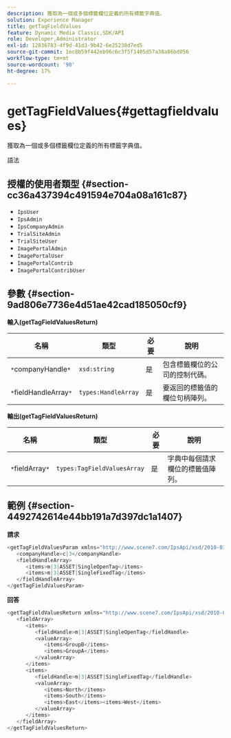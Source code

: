 ```yaml
---
description: 獲取為一個或多個標籤欄位定義的所有標籤字典值。
solution: Experience Manager
title: getTagFieldValues
feature: Dynamic Media Classic,SDK/API
role: Developer,Administrator
exl-id: 12836783-4f9d-41d3-9b42-6e25238d7ed5
source-git-commit: 1ec8b59f442eb96c6c3f5f1405d57a38a86bd056
workflow-type: tm+mt
source-wordcount: '90'
ht-degree: 17%

---
```


# getTagFieldValues{#gettagfieldvalues}

獲取為一個或多個標籤欄位定義的所有標籤字典值。

語法

## 授權的使用者類型 {#section-cc36a437394c491594e704a08a161c87}

* `IpsUser`
* `IpsAdmin`
* `IpsCompanyAdmin`
* `TrialSiteAdmin`
* `TrialSiteUser`
* `ImagePortalAdmin`
* `ImagePortalUser`
* `ImagePortalContrib`
* `ImagePortalContribUser`

## 參數 {#section-9ad806e7736e4d51ae42cad185050cf9}

**輸入(getTagFieldValuesReturn)**

| 名稱 | 類型 | 必要 | 說明 |
|---|---|---|---|
| `*`companyHandle`*` | `xsd:string` | 是 | 包含標籤欄位的公司的控制代碼。 |
| `*`fieldHandleArray`*` | `types:HandleArray` | 是 | 要返回的標籤值的欄位句柄陣列。 |

**輸出(getTagFieldValuesReturn)**

| 名稱 | 類型 | 必要 | 說明 |
|---|---|---|---|
| `*`fieldArray`*` | `types:TagFieldValuesArray` | 是 | 字典中每個請求欄位的標籤值陣列。 |

## 範例 {#section-4492742614e44bb191a7d397dc1a1407}

**請求**

```java
<getTagFieldValuesParam xmlns="http://www.scene7.com/IpsApi/xsd/2010-01-31">
   <companyHandle>c|3</companyHandle>
   <fieldHandleArray>
      <items>m|3|ASSET|SingleOpenTag</items>
      <items>m|3|ASSET|SingleFixedTag</items>
   </fieldHandleArray>
</getTagFieldValuesParam>
```

**回答**

```java
<getTagFieldValuesReturn xmlns="http://www.scene7.com/IpsApi/xsd/2010-01-31">
   <fieldArray>
      <items>
         <fieldHandle>m|3|ASSET|SingleOpenTag</fieldHandle>
         <valueArray>
            <items>GroupB</items>
            <items>GroupA</items>
         </valueArray>
      </items>
      <items>
         <fieldHandle>m|3|ASSET|SingleFixedTag</fieldHandle>
         <valueArray>
            <items>North</items>
            <items>South</items>
            <items>East</items><items>West</items>
         </valueArray>
      </items>
   </fieldArray>
</getTagFieldValuesReturn>
```
